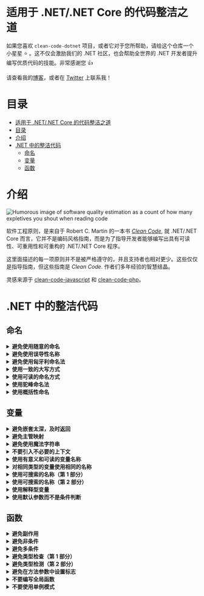 # 适用于 .NET/.NET Core 的代码整洁之道

如果您喜欢 `clean-code-dotnet` 项目，或者它对于您所帮助，请给这个仓库一个小星星 :star: 。这不仅会激励我们的 .NET 社区，也会帮助全世界的 .NET 开发者提升编写优质代码的技能。非常感谢您 :+1:

请查看我的[博客](https://medium.com/@thangchung)，或者在 [Twitter](https://twitter.com/thangchung) 上联系我！

# 目录

- [适用于 .NET/.NET Core 的代码整洁之道](#%e9%80%82%e7%94%a8%e4%ba%8e-netnet-core-%e7%9a%84%e4%bb%a3%e7%a0%81%e6%95%b4%e6%b4%81%e4%b9%8b%e9%81%93)
- [目录](#%e7%9b%ae%e5%bd%95)
- [介绍](#%e4%bb%8b%e7%bb%8d)
- [.NET 中的整洁代码](#net-%e4%b8%ad%e7%9a%84%e6%95%b4%e6%b4%81%e4%bb%a3%e7%a0%81)
  - [命名](#%e5%91%bd%e5%90%8d)
  - [变量](#%e5%8f%98%e9%87%8f)
  - [函数](#%e5%87%bd%e6%95%b0)

# 介绍

![Humorous image of software quality estimation as a count of how many expletives you shout when reading code](http://www.osnews.com/images/comics/wtfm.jpg)

软件工程原则，是来自于 Robert C. Martin 的一本书 [_Clean Code_](https://www.amazon.com/Clean-Code-Handbook-Software-Craftsmanship/dp/0132350882), 就 .NET/.NET Core 而言，它并不是编码风格指南，而是为了指导开发者能够编写出具有可读性、可重用性和可重构的 .NET/.NET Core 程序。

这里面描述的每一项原则并不是被严格遵守的，并且支持者也相对更少。这些仅仅是指导指南，但这些指南是 _Clean Code_. 作者们多年经验的智慧结晶。

灵感来源于 [clean-code-javascript](https://github.com/ryanmcdermott/clean-code-javascript) 和 [clean-code-php](https://github.com/jupeter/clean-code-php)。

# .NET 中的整洁代码

## 命名

<details>
  <summary><b>避免使用随意的命名</b></summary>

代码中采用优雅而不随意的命名方式会易于被更多的开发者采用，命名名称应反映出它的作用及对应的上下文关系

**Bad:**

```csharp
int d;
```

**Good:**

```csharp
int daySinceModification;
```

**[⬆ Back to top](#目录)**

</details>

<details>
  <summary><b>避免使用误导性名称</b></summary>

给变量定义的名称需要反映出该变量的用途

**Bad:**

```csharp
var dataFromDb = db.GetFromService().ToList();
```

**Good:**

```csharp
var listOfEmployee = _employeeService.GetEmployees().ToList();
```

**[⬆ Back to top](#目录)**

</details>

<details>
  <summary><b>避免使用匈牙利命名法</b></summary>

匈牙利命名法会在已定义的变量加上类型前缀，这是毫无意义的，因为现代化的继承开发环境会自动标识变量类型。

**Bad:**

```csharp
int iCounter;
string strFullName;
DateTime dModifiedDate;
```

**Good:**

```csharp
int counter;
string fullName;
DateTime modifiedDate;
```
匈牙利命名发也不应该用于参数命令。

**Bad:**

```csharp
public bool IsShopOpen(string pDay, int pAmount)
{
    // some logic
}
```

**Good:**

```csharp
public bool IsShopOpen(string day, int amount)
{
    // some logic
}
```

**[⬆ Back to top](#目录)**

</details>


<details>
  <summary><b>使用一致的大写方式</b></summary>

大写式命名可以向你暴露一些变量、功能等信息。这个规则具有主观性，所以你们团队可以选择你们喜欢的方式，但只要保持一致即可。

**Bad:**

```csharp
const int DAYS_IN_WEEK = 7;
const int daysInMonth = 30;

var songs = new List<string> { 'Back In Black', 'Stairway to Heaven', 'Hey Jude' };
var Artists = new List<string> { 'ACDC', 'Led Zeppelin', 'The Beatles' };

bool EraseDatabase() {}
bool Restore_database() {}

class animal {}
class Alpaca {}
```

**Good:**

```csharp
const int DaysInWeek = 7;
const int DaysInMonth = 30;

var songs = new List<string> { 'Back In Black', 'Stairway to Heaven', 'Hey Jude' };
var artists = new List<string> { 'ACDC', 'Led Zeppelin', 'The Beatles' };

bool EraseDatabase() {}
bool RestoreDatabase() {}

class Animal {}
class Alpaca {}
```

**[⬆ back to top](#目录)**

</details>


<details>
  <summary><b>使用可读的命名方式</b></summary>

当变量和函数的命名不可读时，研究它们的函数是需要花费一些时间的。

**Bad:**

```csharp
public class Employee
{
    public Datetime sWorkDate { get; set; } // what the heck is this
    public Datetime modTime { get; set; } // same here
}
```

**Good:**

```csharp
public class Employee
{
    public Datetime StartWorkingDate { get; set; }
    public Datetime ModificationTime { get; set; }
}
```

**[⬆ Back to top](#目录)**

</details>


<details>
  <summary><b>使用驼峰命名法</b></summary>

针对变量和函数应采用 [驼峰命名法](https://en.wikipedia.org/wiki/Camel_case) 

**Bad:**

```csharp
var employeephone;

public double CalculateSalary(int workingdays, int workinghours)
{
    // some logic
}
```

**Good:**

```csharp
var employeePhone;

public double CalculateSalary(int workingDays, int workingHours)
{
    // some logic
}
```

**[⬆ Back to top](#目录)**

</details>


<details>
  <summary><b>使用概括性命名</b></summary>

那些阅读你代码的人通常也是开发者，合理组织每个页面内容的的命名，让每个人都能轻易理解你想表达式的意思，这样我们就不用花费时间去想每个人解释里面变量、函数的功能。

**Good**

```csharp
public class SingleObject
{
    // create an object of SingleObject
    private static SingleObject _instance = new SingleObject();

    // make the constructor private so that this class cannot be instantiated
    private SingleObject() {}

    // get the only object available
    public static SingleObject GetInstance()
    {
        return _instance;
    }

    public string ShowMessage()
    {
        return "Hello World!";
    }
}

public static void main(String[] args)
{
    // illegal construct
    // var object = new SingleObject();

    // Get the only object available
    var singletonObject = SingleObject.GetInstance();

    // show the message
    singletonObject.ShowMessage();
}
```

**[⬆ Back to top](#目录)**

</details>

## 变量

<details>
  <summary><b>避免嵌套太深，及时返回</b></summary>

过多的 `if else` 段会让代码变得晦涩难懂，**简洁明了优于暗藏玄机**。

**Bad:**

```csharp
public bool IsShopOpen(string day)
{
    if (!string.IsNullOrEmpty(day))
    {
        day = day.ToLower();
        if (day == "friday")
        {
            return true;
        }
        else if (day == "saturday")
        {
            return true;
        }
        else if (day == "sunday")
        {
            return true;
        }
        else
        {
            return false;
        }
    }
    else
    {
        return false;
    }

}
```

**Good:**

```csharp
public bool IsShopOpen(string day)
{
    if (string.IsNullOrEmpty(day))
    {
        return false;
    }

    var openingDays = new[] { "friday", "saturday", "sunday" };
    return openingDays.Any(d => d == day.ToLower());
}
```

**Bad:**

```csharp
public long Fibonacci(int n)
{
    if (n < 50)
    {
        if (n != 0)
        {
            if (n != 1)
            {
                return Fibonacci(n - 1) + Fibonacci(n - 2);
            }
            else
            {
                return 1;
            }
        }
        else
        {
            return 0;
        }
    }
    else
    {
        throw new System.Exception("Not supported");
    }
}
```

**Good:**

```csharp
public long Fibonacci(int n)
{
    if (n == 0)
    {
        return 0;
    }

    if (n == 1)
    {
        return 1;
    }

    if (n > 50)
    {
        throw new System.Exception("Not supported");
    }

    return Fibonacci(n - 1) + Fibonacci(n - 2);
}
```

**[⬆ back to top](#目录)**

</details>

<details>
  <summary><b>避免主管映射</b></summary>

不要迫使编译器强行翻译你的代码含义 **显式优于隐式**.

**Bad:**

```csharp
var l = new[] { "Austin", "New York", "San Francisco" };

for (var i = 0; i < l.Count(); i++)
{
    var li = l[i];
    DoStuff();
    DoSomeOtherStuff();

    // ...
    // ...
    // ...
    // Wait, what is `li` for again?
    Dispatch(li);
}
```

**Good:**

```csharp
var locations = new[] { "Austin", "New York", "San Francisco" };

foreach (var location in locations)
{
    DoStuff();
    DoSomeOtherStuff();

    // ...
    // ...
    // ...
    Dispatch(location);
}
```

**[⬆ back to top](#目录)**

</details>


<details>
  <summary><b>避免使用魔法字符串</b></summary>

魔法字符串是指直接在应用程序代码中指定的字符串值，这些字符串对会应用程序的行为有所影响。通常，此类字符串最终会在系统中重复使用，并且由于它们无法使用重构工具自动更新，因此当对某些字符串进行更改时，它们将成为常见的 Bug 来源，而不是其他字符串。

**Bad**

```csharp
if (userRole == "Admin")
{
    // logic in here
}
```

**Good**

```csharp
const string ADMIN_ROLE = "Admin"
if (userRole == ADMIN_ROLE)
{
    // logic in here
}
```

使用这种方式的话，我们只需要改变关键的地方，其它地方也就会跟着改变。

**[⬆ back to top](#目录)**

</details>


<details>
  <summary><b>不要引入不必要的上下文</b></summary>

如果你的类/对象名称已经告诉了你一些信息，不要在其内部定义重复定义该变量名称。

**Bad:**

```csharp
public class Car
{
    public string CarMake { get; set; }
    public string CarModel { get; set; }
    public string CarColor { get; set; }

    //...
}
```

**Good:**

```csharp
public class Car
{
    public string Make { get; set; }
    public string Model { get; set; }
    public string Color { get; set; }

    //...
}
```

**[⬆ back to top](#目录)**

</details>


<details>
  <summary><b>使用有意义和可读的变量名称</b></summary>

**Bad:**

```csharp
var ymdstr = DateTime.UtcNow.ToString("MMMM dd, yyyy");
```

**Good:**

```csharp
var currentDate = DateTime.UtcNow.ToString("MMMM dd, yyyy");
```

**[⬆ Back to top](#目录)**

</details>

<details>
  <summary><b>对相同类型的变量使用相同的名称</b></summary>

**Bad:**

```csharp
GetUserInfo();
GetUserData();
GetUserRecord();
GetUserProfile();
```

**Good:**

```csharp
GetUser();
```

**[⬆ Back to top](#目录)**

</details>


<details>
  <summary><b>使用可搜索的名称（第 1 部分）</b></summary>

我们阅读的代码比我们的写的代码要多。我们写的代码应该具有可读性和可搜索性，这个很重要。使用不合适的命令方式会影响我们对程序的理解，这会伤害到阅读者，让你的命名可搜索。

**Bad:**

```csharp
// What the heck is data for?
var data = new { Name = "John", Age = 42 };

var stream1 = new MemoryStream();
var ser1 = new DataContractJsonSerializer(typeof(object));
ser1.WriteObject(stream1, data);

stream1.Position = 0;
var sr1 = new StreamReader(stream1);
Console.Write("JSON form of Data object: ");
Console.WriteLine(sr1.ReadToEnd());
```

**Good:**

```csharp
var person = new Person
{
    Name = "John",
    Age = 42
};

var stream2 = new MemoryStream();
var ser2 = new DataContractJsonSerializer(typeof(Person));
ser2.WriteObject(stream2, data);

stream2.Position = 0;
var sr2 = new StreamReader(stream2);
Console.Write("JSON form of Data object: ");
Console.WriteLine(sr2.ReadToEnd());
```

**[⬆ Back to top](#目录)**

</details>


<details>
  <summary><b>使用可搜索的名称（第 2 部分）</b></summary>

**Bad:**

```csharp
var data = new { Name = "John", Age = 42, PersonAccess = 4};

// What the heck is 4 for?
if (data.PersonAccess == 4)
{
    // do edit ...
}
```

**Good:**

```csharp
public enum PersonAccess : int
{
    ACCESS_READ = 1,
    ACCESS_CREATE = 2,
    ACCESS_UPDATE = 4,
    ACCESS_DELETE = 8
}

var person = new Person
{
    Name = "John",
    Age = 42,
    PersonAccess= PersonAccess.ACCESS_CREATE
};

if (person.PersonAccess == PersonAccess.ACCESS_UPDATE)
{
    // do edit ...
}
```

**[⬆ Back to top](#目录)**

</details>


<details>
  <summary><b>使用解释型变量</b></summary>

**Bad:**

```csharp
const string Address = "One Infinite Loop, Cupertino 95014";
var cityZipCodeRegex = @"/^[^,\]+[,\\s]+(.+?)\s*(\d{5})?$/";
var matches = Regex.Matches(Address, cityZipCodeRegex);
if (matches[0].Success == true && matches[1].Success == true)
{
    SaveCityZipCode(matches[0].Value, matches[1].Value);
}
```

**Good:**

Decrease dependence on regex by naming subpatterns.

```csharp
const string Address = "One Infinite Loop, Cupertino 95014";
var cityZipCodeWithGroupRegex = @"/^[^,\]+[,\\s]+(?<city>.+?)\s*(?<zipCode>\d{5})?$/";
var matchesWithGroup = Regex.Match(Address, cityZipCodeWithGroupRegex);
var cityGroup = matchesWithGroup.Groups["city"];
var zipCodeGroup = matchesWithGroup.Groups["zipCode"];
if(cityGroup.Success == true && zipCodeGroup.Success == true)
{
    SaveCityZipCode(cityGroup.Value, zipCodeGroup.Value);
}
```

**[⬆ back to top](#目录)**

</details>


<details>
  <summary><b>使用默认参数而不是条件判断</b></summary>

**Not good:**

这样并不好，因为 `breweryName` 可能为 `NULL`。

这种方式在之前的版本更容易理解，它能很好地控制变量的值。

```csharp
public void CreateMicrobrewery(string name = null)
{
    var breweryName = !string.IsNullOrEmpty(name) ? name : "Hipster Brew Co.";
    // ...
}
```

**Good:**

```csharp
public void CreateMicrobrewery(string breweryName = "Hipster Brew Co.")
{
    // ...
}
```

**[⬆ back to top](#目录)**

</details>

## 函数


<details>
  <summary><b>避免副作用</b></summary>

如果函数除了获取一个值并且返回另一个值之外执行了一些操作，则会产生副作用。副作用可能是文件写入，修改一些全局变量，或者意外地向外部暴露了数据。

在某些情况下，你的程序确实需要一些副作用，像上述示例一样，你可能需要文件写入，当集中执行这些操作时，并没有多个函数或类来支持写入特定文件，这时可以通过一个服务来执行这个副作用，这是唯一的一种方法。

关键点是要避免一些常见的陷阱。比如没有任何结构关联的对象间的状态共享。使用任何可写入的可变数据类型，以及不确定的副作用发生的位置。如果你能意识到这一点的话，会比周围其他程序员更高兴一些。

**Bad:**

```csharp
// Global variable referenced by following function.
// If we had another function that used this name, now it'd be an array and it could break it.
var name = 'Ryan McDermott';

public string SplitIntoFirstAndLastName()
{
   return name.Split(" ");
}

SplitIntoFirstAndLastName();

Console.PrintLine(name); // ['Ryan', 'McDermott'];
```

**Good:**

```csharp
public string SplitIntoFirstAndLastName(string name)
{
    return name.Split(" ");
}

var name = 'Ryan McDermott';
var newName = SplitIntoFirstAndLastName(name);

Console.PrintLine(name); // 'Ryan McDermott';
Console.PrintLine(newName); // ['Ryan', 'McDermott'];
```

**[⬆ back to top](#目录)**

</details>


<details>
  <summary><b>避免非条件</b></summary>

**Bad:**

```csharp
public bool IsDOMNodeNotPresent(string node)
{
    // ...
}

if (!IsDOMNodeNotPresent(node))
{
    // ...
}
```

**Good:**

```csharp
public bool IsDOMNodePresent(string node)
{
    // ...
}

if (IsDOMNodePresent(node))
{
    // ...
}
```

**[⬆ back to top](#目录)**

</details>


<details>
  <summary><b>避免多条件</b></summary>

This seems like an impossible task. Upon first hearing this, most people say, "how am I supposed to do anything without an `if` statement?" The answer is that you can use polymorphism to achieve the same task in many cases. The second question is usually, "well that's great but why would I want to do that?" The answer is a previous clean code concept we learned: a function should only do
one thing. When you have classes and functions that have `if` statements, you are telling your user that your function does more than one thing. Remember, just do one thing.

这似乎是一个不现实的要求，第一次听到这个，大多数人说，“如果没有 `if` 语句 我怎么能实现一些功能呢？” 第二个问题通常是，"那很好，但我为什么要这么做呢？" 答案是我们之前学到的整洁代码概念：函数应该只做有一件事，当你的类和函数具有 "if" 语句时，您会告诉用户您的函数执行多个事情。记住，只做一件事。

**Bad:**

```csharp
class Airplane
{
    // ...

    public double GetCruisingAltitude()
    {
        switch (_type)
        {
            case '777':
                return GetMaxAltitude() - GetPassengerCount();
            case 'Air Force One':
                return GetMaxAltitude();
            case 'Cessna':
                return GetMaxAltitude() - GetFuelExpenditure();
        }
    }
}
```

**Good:**

```csharp
interface IAirplane
{
    // ...

    double GetCruisingAltitude();
}

class Boeing777 : IAirplane
{
    // ...

    public double GetCruisingAltitude()
    {
        return GetMaxAltitude() - GetPassengerCount();
    }
}

class AirForceOne : IAirplane
{
    // ...

    public double GetCruisingAltitude()
    {
        return GetMaxAltitude();
    }
}

class Cessna : IAirplane
{
    // ...

    public double GetCruisingAltitude()
    {
        return GetMaxAltitude() - GetFuelExpenditure();
    }
}
```

**[⬆ back to top](#目录)**

</details>

<details>
  <summary><b>避免类型检查（第 1 部分）</b></summary>

**Bad:**

```csharp
public Path TravelToTexas(object vehicle)
{
    if (vehicle.GetType() == typeof(Bicycle))
    {
        (vehicle as Bicycle).PeddleTo(new Location("texas"));
    }
    else if (vehicle.GetType() == typeof(Car))
    {
        (vehicle as Car).DriveTo(new Location("texas"));
    }
}
```

**Good:**

```csharp
public Path TravelToTexas(Traveler vehicle)
{
    vehicle.TravelTo(new Location("texas"));
}
```

or

```csharp
// pattern matching
public Path TravelToTexas(object vehicle)
{
    if (vehicle is Bicycle bicycle)
    {
        bicycle.PeddleTo(new Location("texas"));
    }
    else if (vehicle is Car car)
    {
        car.DriveTo(new Location("texas"));
    }
}
```

**[⬆ back to top](#目录)**

</details>


<details>
  <summary><b>避免类型检测（第 2 部分）</b></summary>

**Bad:**

```csharp
public int Combine(dynamic val1, dynamic val2)
{
    int value;
    if (!int.TryParse(val1, out value) || !int.TryParse(val2, out value))
    {
        throw new Exception('Must be of type Number');
    }

    return val1 + val2;
}
```

**Good:**

```csharp
public int Combine(int val1, int val2)
{
    return val1 + val2;
}
```

**[⬆ back to top](#目录)**

</details>


<details>
  <summary><b>避免在方法参数中设置标志</b></summary>

标志指示着这个方法有更多的职责。最好的办法是单一职责原则，如果布尔参数会往函数中会添加多个职责，那么就将这个函数拆分为两个。

**Bad:**

```csharp
public void CreateFile(string name, bool temp = false)
{
    if (temp)
    {
        Touch("./temp/" + name);
    }
    else
    {
        Touch(name);
    }
}
```

**Good:**

```csharp
public void CreateFile(string name)
{
    Touch(name);
}

public void CreateTempFile(string name)
{
    Touch("./temp/"  + name);
}
```

**[⬆ back to top](#目录)**

</details>


<details>
  <summary><b>不要编写全局函数</b></summary>

> 还没完

在很多语言中，污染全局是一种差的实践方式，因为你可能会与其它库发送冲突，并且你的 API 用户在生产环境下获取一个异常将毫不明智。让我们一起思考一个示例：如果想要配置数组该如何处理。你可以编写一个像 `Config()` 的全局函数，但它可能会与另一个尝试执行相同操作的库发生冲突。

**Bad:**

```csharp
public string[] Config()
{
    return  [
        "foo" => "bar",
    ]
}
```

**Good:**

```csharp
class Configuration
{
    private string[] _configuration = [];

    public Configuration(string[] configuration)
    {
        _configuration = configuration;
    }

    public string[] Get(string key)
    {
        return (_configuration[key]!= null) ? _configuration[key] : null;
    }
}
```

加载配置并创建配置实例 `Configuration`

```csharp
var configuration = new Configuration(new string[] {
    "foo" => "bar",
});
```

你现在在应用程序中必须使用 `Configuration` 的实例

**[⬆ back to top](#目录)**

</details>

<details>
  <summary><b>不要使用单例模式</b></summary>

单例模式是一种 [反模式](https://en.wikipedia.org/wiki/Singleton_pattern). 根据 from Brian Button 的描述:

1. 它们通常作为一个 **全局实例** 存在，为什么这样不好？因为你在你的程序代码中 **隐藏依赖项**，而不是通过接口来暴露它们，为了避免对象传递而将其设置为全局的方式是一种 [code smell](https://en.wikipedia.org/wiki/Code_smell)。
3. 它们违反了[单一职责原则](#single-responsibility-principle-srp)：**它们控制了自己的对象创建和生命周期**
4. 它们本质上会导致代码紧密地 [耦合](https://en.wikipedia.org/wiki/Coupling_%28computer_programming%29)，这使得在许多情况下，在测试环境下模拟它们异常困难。
5. 它们在应用程序的生存期内会携带状态。另一点需要测试，因为[你最终可能会得到一种情况，即测试需要排序]，这违背了单元测试的原则。为什么？因为每个单元测试相互独立。

这儿也有一些 [Misko Hevery](http://misko.hevery.com/about/)  关于 [root of problem](http://misko.hevery.com/2008/08/25/root-cause-of-singletons/) 很不错的想法。

**Bad:**

```csharp
class DBConnection
{
    private static DBConnection _instance;

    private DBConnection()
    {
        // ...
    }

    public static GetInstance()
    {
        if (_instance == null)
        {
            _instance = new DBConnection();
        }

        return _instance;
    }

    // ...
}

var singleton = DBConnection.GetInstance();
```

**Good:**

```csharp
class DBConnection
{
    public DBConnection(IOptions<DbConnectionOption> options)
    {
        // ...
    }

    // ...
}
```

创建一个 `DBConnection` 实例，并通过 [Option pattern](https://docs.microsoft.com/en-us/aspnet/core/fundamentals/configuration/options?view=aspnetcore-2.1) 来进行配置

```csharp
var options = <resolve from IOC>;
var connection = new DBConnection(options);
```

现在，你在你的应用程序中必须使用 `DBConnection` 的类型实例

**[⬆ back to top](#目录)**

</details>



